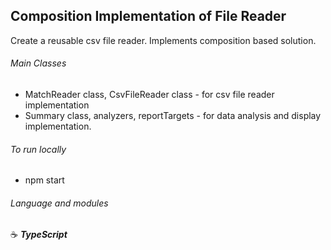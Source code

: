 ## Composition Implementation of File Reader

Create a reusable csv file reader. Implements composition based solution.

###### Main Classes

- MatchReader class, CsvFileReader class - for csv file reader implementation
- Summary class, analyzers, reportTargets - for data analysis and display implementation.

###### To run locally

- npm start

###### Language and modules

:coffee: **_TypeScript_**
